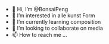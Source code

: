 - 👋 Hi, I’m @BonsaiPeng
- 👀 I’m interested in alle kunst Form
- 🌱 I’m currently learning composition
- 💞️ I’m looking to collaborate on media
- 📫 How to reach me ...

<!---
BonsaiPeng/BonsaiPeng is a ✨ special ✨ repository because its `README.md` (this file) appears on your GitHub profile.
You can click the Preview link to take a look at your changes.
--->
